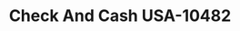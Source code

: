 ---
f_zip-code: 49307
f_state-code: MI
title: Check And Cash USA-10482
f_phone: 231-527-7000
f_city-only: Big Rapids
f_address: 736 Perry Ave Big Rapids
f_location-unique-id: '10482'
slug: check-and-cash-usa-10482
updated-on: '2024-05-30T13:46:58.046Z'
created-on: '2024-05-30T13:36:59.803Z'
published-on: '2024-05-30T13:54:32.469Z'
f_city-state: cms/city/big-rapids-mi.md
f_company: cms/company/check-and-cash-usa.md
f_state: cms/state/michigan.md
layout: '[payday-loan].html'
tags: payday-loan
---